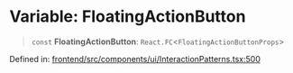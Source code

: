 # Variable: FloatingActionButton

> `const` **FloatingActionButton**: `React.FC`\<`FloatingActionButtonProps`\>

Defined in: [frontend/src/components/ui/InteractionPatterns.tsx:500](https://github.com/lsendel/sass/blob/ca8b2b87627589617e0de57047e1f50d53e78078/frontend/src/components/ui/InteractionPatterns.tsx#L500)
